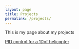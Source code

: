 ```yaml
---
layout: page
title: Projects
permalink: /projects/
---
```


This is my page about my projects

[PID control for a 1Dof helicopter](helicopter)
